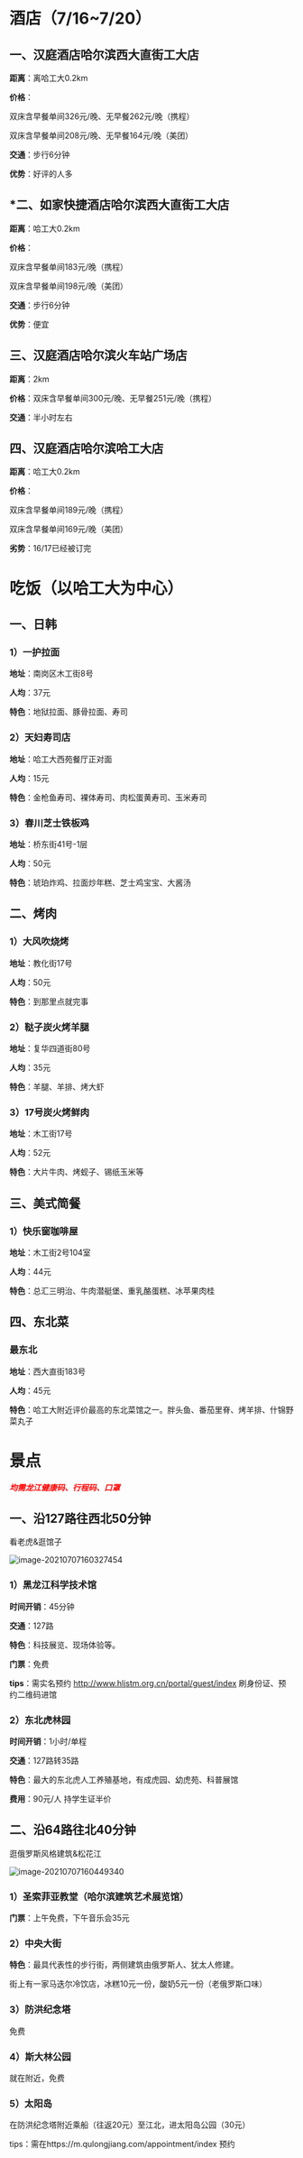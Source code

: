 # 酒店（7/16~7/20）

## 一、汉庭酒店哈尔滨西大直街工大店

**距离**：离哈工大0.2km

**价格**：

双床含早餐单间326元/晚、无早餐262元/晚（携程）

双床含早餐单间208元/晚、无早餐164元/晚（美团）

**交通**：步行6分钟

**优势**：好评的人多

## *二、如家快捷酒店哈尔滨西大直街工大店

**距离**：哈工大0.2km

**价格**：

双床含早餐单间183元/晚（携程）

双床含早餐单间198元/晚（美团）

**交通**：步行6分钟

**优势**：便宜

## 三、汉庭酒店哈尔滨火车站广场店

**距离**：2km

**价格**：双床含早餐单间300元/晚、无早餐251元/晚（携程）

**交通**：半小时左右

## 四、汉庭酒店哈尔滨哈工大店

**距离**：哈工大0.2km

**价格**：

双床含早餐单间189元/晚（携程）

双床含早餐单间169元/晚（美团）

**劣势**：16/17已经被订完



# 吃饭（以哈工大为中心）

## 一、日韩

### 1）一护拉面

**地址**：南岗区木工街8号

**人均**：37元

**特色**：地狱拉面、豚骨拉面、寿司

### 2）天妇寿司店

**地址**：哈工大西苑餐厅正对面

**人均**：15元

**特色**：金枪鱼寿司、裸体寿司、肉松蛋黄寿司、玉米寿司

### 3）春川芝士铁板鸡

**地址**：桥东街41号-1层

**人均**：50元

**特色**：琥珀炸鸡、拉面炒年糕、芝士鸡宝宝、大酱汤

## 二、烤肉

### 1）大风吹烧烤

**地址**：教化街17号

**人均**：50元

**特色**：到那里点就完事

### 2）鞑子炭火烤羊腿

**地址**：复华四道街80号

**人均**：35元

**特色**：羊腿、羊排、烤大虾

### 3）17号炭火烤鲜肉

**地址**：木工街17号

**人均**：52元

**特色**：大片牛肉、烤蚬子、锡纸玉米等

## 三、美式简餐

### 1）快乐窗咖啡屋

**地址**：木工街2号104室

**人均**：44元

**特色**：总汇三明治、牛肉潜艇堡、重乳酪蛋糕、冰苹果肉桂

## 四、东北菜

### 最东北

**地址**：西大直街183号

**人均**：45元

**特色**：哈工大附近评价最高的东北菜馆之一。胖头鱼、番茄里脊、烤羊排、什锦野菜丸子



# 景点



<font color=red>***均需龙江健康码、行程码、口罩***</font>



## 一、沿127路往西北50分钟

看老虎&逛馆子

![image-20210707160327454](./酒店.assets/image-20210707160327454.png)

### 1）黑龙江科学技术馆

**时间开销**：45分钟

**交通**：127路

**特色**：科技展览、现场体验等。

**门票**：免费

**tips**：需实名预约 http://www.hljstm.org.cn/portal/guest/index 刷身份证、预约二维码进馆

### 2）东北虎林园

**时间开销**：1小时/单程

**交通**：127路转35路

**特色**：最大的东北虎人工养殖基地，有成虎园、幼虎苑、科普展馆

**费用**：90元/人 持学生证半价



## 二、沿64路往北40分钟

逛俄罗斯风格建筑&松花江

![image-20210707160449340](酒店.assets/image-20210707160449340.png)

### 1）圣索菲亚教堂（哈尔滨建筑艺术展览馆）

**门票**：上午免费，下午音乐会35元

### 2）中央大街

**特色**：最具代表性的步行街，两侧建筑由俄罗斯人、犹太人修建。

街上有一家马迭尔冷饮店，冰糕10元一份，酸奶5元一份（老俄罗斯口味）

### 3）防洪纪念塔

免费

### 4）斯大林公园

就在附近，免费

### 5）太阳岛

在防洪纪念塔附近乘船（往返20元）至江北，进太阳岛公园（30元）

tips：需在https://m.qulongjiang.com/appointment/index 预约